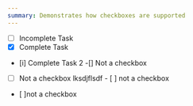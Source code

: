 ```yaml
---
summary: Demonstrates how checkboxes are supported
---
```

- [ ] Incomplete Task
- [x] Complete Task
- [i] Complete Task 2
-[] Not a checkbox
-[ ] Not a checkbox
lksdjflsdf - [ ] not a checkbox
- [ ]not a checkbox